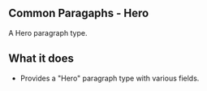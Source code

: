 ## Common Paragaphs - Hero

A Hero paragraph type.

## What it does

- Provides a "Hero" paragraph type with various fields.
